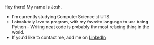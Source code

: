 Hey there! My name is Josh.

- I'm currently studying Computer Science at UTS.
- I absolutely love to program, with my favorite language to use being Python - Writing neat code is probably the most relaxing thing in the world.
- If you'd like to contact me, add me on [LinkedIn](https://www.linkedin.com/in/joshua-djordjevic-b67a2a26b/)
